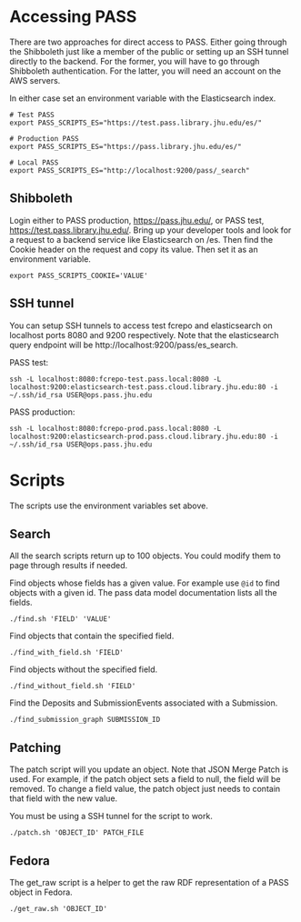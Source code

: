 # Accessing PASS

There are two approaches for direct access to PASS. Either going through the Shibboleth just like a member of the public or setting up an SSH tunnel directly to the backend. For the former, you will have to go through Shibboleth authentication. For the latter, you will need an account on the AWS servers.

In either case set an environment variable with the Elasticsearch index.
```
# Test PASS
export PASS_SCRIPTS_ES="https://test.pass.library.jhu.edu/es/"

# Production PASS
export PASS_SCRIPTS_ES="https://pass.library.jhu.edu/es/"

# Local PASS
export PASS_SCRIPTS_ES="http://localhost:9200/pass/_search"
```

## Shibboleth

Login either to PASS production, https://pass.jhu.edu/, or PASS test, https://test.pass.library.jhu.edu/. Bring up your developer tools and look for a request to a backend service like Elasticsearch on /es. Then find the Cookie header on the request and copy its value. Then set it as an environment variable.

```
export PASS_SCRIPTS_COOKIE='VALUE'
```

## SSH tunnel

You can setup SSH tunnels to access test fcrepo and elasticsearch on localhost ports 8080 and 9200 respectively. Note that the elasticsearch query endpoint will be http://localhost:9200/pass/es_search.

PASS test:
```
ssh -L localhost:8080:fcrepo-test.pass.local:8080 -L localhost:9200:elasticsearch-test.pass.cloud.library.jhu.edu:80 -i ~/.ssh/id_rsa USER@ops.pass.jhu.edu
```

PASS production:
```
ssh -L localhost:8080:fcrepo-prod.pass.local:8080 -L localhost:9200:elasticsearch-prod.pass.cloud.library.jhu.edu:80 -i ~/.ssh/id_rsa USER@ops.pass.jhu.edu
```

# Scripts

The scripts use the environment variables set above.

## Search


All the search scripts return up to 100 objects. You could modify them to page through results if needed.

Find objects whose fields has a given value. For example use `@id` to find objects with a given id. The pass data model documentation lists all the fields.
```
./find.sh 'FIELD' 'VALUE'
```

Find objects that contain the specified field.
```
./find_with_field.sh 'FIELD'
```

Find objects without the specified field.
```
./find_without_field.sh 'FIELD'
```

Find the Deposits and SubmissionEvents associated with a Submission.
```
./find_submission_graph SUBMISSION_ID
```

## Patching

The patch script will you update an object. Note that JSON Merge Patch is used.
For example, if the patch object sets a field to null, the field will be removed. To change a field value, the patch object just needs to contain that field with the new value.

You must be using a SSH tunnel for the script to work.

```
./patch.sh 'OBJECT_ID' PATCH_FILE
```

## Fedora

The get_raw script is a helper to get the raw RDF representation of a PASS object in Fedora.

```
./get_raw.sh 'OBJECT_ID'
```



